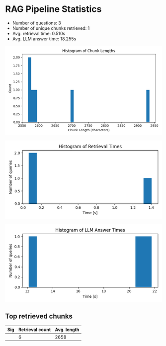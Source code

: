 # RAG Pipeline Statistics

- Number of questions: 3
- Number of unique chunks retrieved: 1
- Avg. retrieval time: 0.510s
- Avg. LLM answer time: 18.255s

![Chunk Lengths](chunk_length_hist.png)

![Retrieval Times](retrieval_times_hist.png)

![LLM Times](llm_times_hist.png)

## Top retrieved chunks
| Sig | Retrieval count | Avg. length |
|-----|----------------|-------------|
|  | 6 | 2658 |
